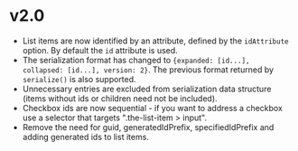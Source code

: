 ﻿# v2.0

- List items are now identified by an attribute, defined by the `idAttribute` option. By default
  the `id` attribute is used.
- The serialization format has changed to `{expanded: [id...], collapsed: [id...], version: 2}`. 
  The previous format returned by `serialize()` is also supported. 
- Unnecessary entries are excluded from serialization data structure (items without ids or children need not be included).
- Checkbox ids are now sequential - if you want to address a checkbox use a selector that targets ".the-list-item > input".
- Remove the need for guid, generatedIdPrefix, specifiedIdPrefix and adding generated ids to list items.